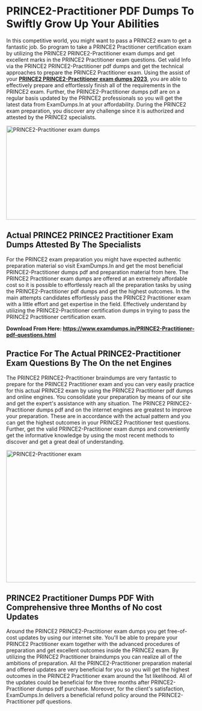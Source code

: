 <h1><strong>PRINCE2-Practitioner PDF Dumps To Swiftly Grow Up Your Abilities</strong></h1>
<p>In this competitive world, you might want to pass a PRINCE2 exam to get a fantastic job. So program to take a PRINCE2 Practitioner certification exam by utilizing the PRINCE2 PRINCE2-Practitioner exam dumps and get excellent marks in the PRINCE2 Practitioner exam questions. Get valid Info via the PRINCE2 PRINCE2-Practitioner pdf dumps and get the technical approaches to prepare the PRINCE2 Practitioner exam. Using the assist of your <strong><a href="https://www.examdumps.in/PRINCE2-Practitioner-pdf-questions.html">PRINCE2 PRINCE2-Practitioner exam dumps 2023</a></strong>, you are able to effectively prepare and effortlessly finish all of the requirements in the PRINCE2 exam. Further, the PRINCE2-Practitioner dumps pdf are on a regular basis updated by the PRINCE2 professionals so you will get the latest data from ExamDumps.In at your affordability. During the PRINCE2 exam preparation, you discover any challenge since it is authorized and attested by the PRINCE2 specialists.</p>
<p><img src="https://i.ibb.co/zxJwW90/Copy-of-Online-Classes-Twitter-header-post-Made-with-Poster-My-Wall-1.png" alt="PRINCE2-Practitioner exam dumps" width="750" height="250" /></p>
<h2><strong>Actual PRINCE2 PRINCE2 Practitioner Exam Dumps Attested By The Specialists</strong></h2>
<p>For the PRINCE2 exam preparation you might have expected authentic preparation material so visit ExamDumps.In and get the most beneficial PRINCE2-Practitioner dumps pdf and preparation material from here. The PRINCE2 Practitioner exam dumps are offered at an extremely affordable cost so it is possible to effortlessly reach all the preparation tasks by using the PRINCE2-Practitioner pdf dumps and get the highest outcomes. In the main attempts candidates effortlessly pass the PRINCE2 Practitioner exam with a little effort and get expertise in the field. Effectively understand by utilizing the PRINCE2-Practitioner certification dumps in trying to pass the PRINCE2 Practitioner certification exam.</p>
<p><strong>Download From Here:&nbsp;<a href="https://www.examdumps.in/PRINCE2-Practitioner-pdf-questions.html">https://www.examdumps.in/PRINCE2-Practitioner-pdf-questions.html</a></strong></p>
<h2><strong>Practice For The Actual PRINCE2-Practitioner Exam Questions By The On the net Engines</strong></h2>
<p>The PRINCE2 PRINCE2-Practitioner braindumps are very fantastic to prepare for the PRINCE2 Practitioner exam and you can very easily practice for this actual PRINCE2 exam by using the PRINCE2 Practitioner pdf dumps and online engines. You consolidate your preparation by means of our site and get the expert's assistance with any situation. The PRINCE2 PRINCE2-Practitioner dumps pdf and on the internet engines are greatest to improve your preparation. These are in accordance with the actual pattern and you can get the highest outcomes in your PRINCE2 Practitioner test questions. Further, get the valid PRINCE2-Practitioner exam dumps and conveniently get the informative knowledge by using the most recent methods to discover and get a great deal of understanding.</p>
<p><a href="https://www.examdumps.in/PRINCE2-Practitioner-pdf-questions.html"><img src="https://i.ibb.co/QkNtdwY/Copy-of-Zoom-Online-Classes-Facebook-Share-Po-Made-with-Poster-My-Wall-1.jpg" alt="PRINCE2-Practitioner exam" width="670" height="352" /></a></p>
<h2><strong>PRINCE2 Practitioner Dumps PDF With Comprehensive three Months of No cost Updates</strong></h2>
<p>Around the PRINCE2 PRINCE2-Practitioner exam dumps you get free-of-cost updates by using our internet site. You'll be able to prepare your PRINCE2 Practitioner exam together with the advanced procedures of preparation and get excellent outcomes inside the PRINCE2 exam. By utilizing the PRINCE2 Practitioner braindumps you can realize all of the ambitions of preparation. All the PRINCE2-Practitioner preparation material and offered updates are very beneficial for you so you will get the highest outcomes in the PRINCE2 Practitioner exam around the 1st likelihood. All of the updates could be beneficial for the three months after PRINCE2-Practitioner dumps pdf purchase. Moreover, for the client's satisfaction, ExamDumps.In delivers a beneficial refund policy around the PRINCE2-Practitioner pdf questions.</p>
